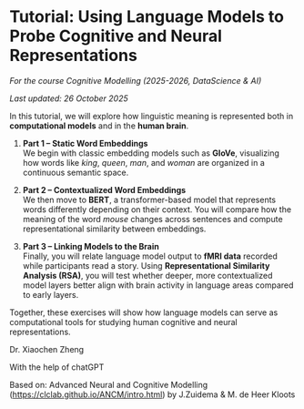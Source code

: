 # Tutorial: Using Language Models to Probe Cognitive and Neural Representations
_For the course Cognitive Modelling (2025-2026, DataScience & AI)_

_Last updated: 26 October 2025_



In this tutorial, we will explore how linguistic meaning is represented both in **computational models** and in the **human brain**.  

1. **Part 1 – Static Word Embeddings**  
   We begin with classic embedding models such as **GloVe**, visualizing how words like *king*, *queen*, *man*, and *woman* are organized in a continuous semantic space.
2. **Part 2 – Contextualized Word Embeddings**  
   We then move to **BERT**, a transformer-based model that represents words differently depending on their context. You will compare how the meaning of the word *mouse* changes across sentences and compute representational similarity between embeddings.

3. **Part 3 – Linking Models to the Brain**  
   Finally, you will relate language model output to **fMRI data** recorded while participants read a story. Using **Representational Similarity Analysis (RSA)**, you will test whether deeper, more contextualized model layers better align with brain activity in language areas compared to early layers.

Together, these exercises will show how language models can serve as computational tools for studying human cognitive and neural representations.


Dr. Xiaochen Zheng

With the help of chatGPT


Based on: Advanced Neural and Cognitive Modelling (https://clclab.github.io/ANCM/intro.html) by J.Zuidema & M. de Heer Kloots
